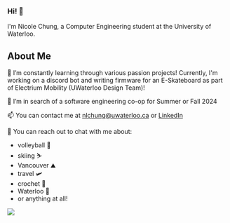 ### Hi! 👋
I'm Nicole Chung, a Computer Engineering student at the University of Waterloo.

## About Me

🌱 I’m constantly learning through various passion projects! Currently, I'm working on a discord bot and writing firmware for an E-Skateboard as part of Electrium Mobility (UWaterloo Design Team)!

🔭 I’m in search of a software engineering co-op for Summer or Fall 2024

📫 You can contact me at <a href="mailto:nlchung@uwaterloo.ca">nlchung@uwaterloo.ca</a> or <a href="https://www.linkedin.com/in/nlchung/"> LinkedIn</a>

💬 You can reach out to chat with me about:
- volleyball 🏐
- skiing ⛷
- Vancouver ⛰️
- travel 🛩
- crochet 🧶
- Waterloo 🦢
- or anything at all!

<!--
**nlchung/nlchung** is a ✨ _special_ ✨ repository because its `README.md` (this file) appears on your GitHub profile.

Here are some ideas to get you started:

- 🔭 I’m currently working on ...
- 🌱 I’m currently learning ...
- 👯 I’m looking to collaborate on ...
- 🤔 I’m looking for help with ...
- 💬 Ask me about ...
- 📫 How to reach me: ...
- 😄 Pronouns: ...
- ⚡ Fun fact: ...
-->
![](https://komarev.com/ghpvc/?username=nlchung&color=f5baf0)
